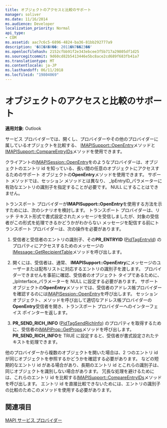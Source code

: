 ```yaml
---
title: オブジェクトのアクセスと比較のサポート
manager: soliver
ms.date: 11/16/2014
ms.audience: Developer
localization_priority: Normal
api_type:
- COM
ms.assetid: aac7c6c5-6896-4824-ba36-81bb292777a9
description: '�ŏI�X�V��: 2011�N7��23��'
ms.openlocfilehash: 2152cfbb91f2e343ebcee3f5b717a29805df1d25
ms.sourcegitcommit: 9d60cd82b5413446e5bc8ace2cd689f683fb41a7
ms.translationtype: MT
ms.contentlocale: ja-JP
ms.lasthandoff: 06/11/2018
ms.locfileid: "19804069"
---
```

# <a name="supporting-object-access-and-comparison"></a>オブジェクトのアクセスと比較のサポート

  
  
**適用対象**: Outlook 
  
サービス プロバイダーでは、開くし、プロバイダーやその他のプロバイダーに属しているオブジェクトを比較する、 [IMAPISupport::OpenEntry](imapisupport-openentry.md)メソッドと[IMAPISupport::CompareEntryIDs](imapisupport-compareentryids.md)メソッドを使用できます。 
  
クライアントの[IMAPISession::OpenEntry](imapisession-openentry.md)をのようなプロバイダーは、オブジェクトのエントリ id を知っている、長い間の任意のオブジェクトにアクセスするためのサポート オブジェクトの**OpenEntry**メソッドを使用できます。 サポート メソッドでは、セッション メソッドとは異なり、 _lpEntryID_パラメーターに有効なエントリの識別子を指定することが必要です。 NULL にすることはできません。 
  
トランスポート プロバイダーが**IMAPISupport::OpenEntry**を使用する方法を示すためには、次のシナリオを検討します。 トランスポート プロバイダーは、リッチ テキスト形式で書式設定されたメッセージを受信しましたが、対象の受信者がこの形式を処理できるかどうかがわからない メッセージを配信する前にトランスポート プロバイダーは、次の操作を必要があります。
  
1. 受信者と受信者のエントリの識別子、その**PR_ENTRYID** ([PidTagEntryId](pidtagentryid-canonical-property.md)) のプロパティにアクセスするためのメッセージの[IMessage::GetRecipientTable](imessage-getrecipienttable.md)メソッドを呼び出します。
    
2. 開くには、受信者は、通常、 **IMAPISupport::OpenEntry**にメッセージのユーザーまたは配布リストに対応するエントリの識別子を渡します。 プロバイダーできませんを事前に確認、受信者のオブジェクト タイプであるために、 _lpInterface_パラメーターを NULL に設定する必要があります。 サポート オブジェクトの**OpenEntry**メソッドでは、受信者のアドレス帳プロバイダーを確認するのには[IMAPISession::OpenEntry](imapisession-openentry.md)を呼び出します。 セッション オブジェクト、メソッドを呼び出して適切なアドレス帳プロバイダーの**OpenEntry**受信者を開き、トランスポート プロバイダーへのインターフェイス ポインターを返します。 
    
3. **PR_SEND_RICH_INFO** ([PidTagSendRichInfo](pidtagsendrichinfo-canonical-property.md)) のプロパティを取得するために、受信者の[IMAPIProp::GetProps](imapiprop-getprops.md)メソッドを呼び出します。 **PR_SEND_RICH_INFO**を TRUE に設定すると、受信者が書式設定されたテキストを処理できます。 
    
他のプロバイダーから複数のオブジェクトを開いた場合は、2 つのエントリ id が同じオブジェクトを参照するかどうかを確認する必要があります。 などの短期的なエントリ id がある場合があり、長期のエントリ id とこれらの識別子は、同じオブジェクトを識別しない場合があります。 冗長な処理を避けるためには、これらのエントリ id を比較する[IMAPISupport::CompareEntryIDs](imapisupport-compareentryids.md)メソッドを呼び出します。 エントリ id を直接比較できないためには、エントリの識別子の比較のためこのメソッドを使用する必要があります。 
  
## <a name="see-also"></a>関連項目



[MAPI サービス プロバイダー](mapi-service-providers.md)

